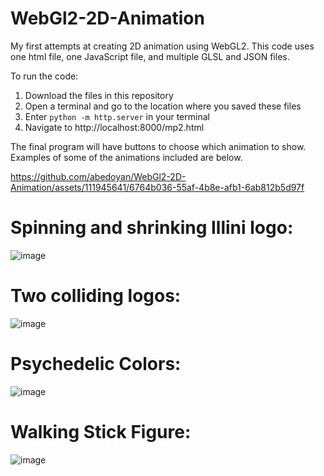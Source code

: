 # WebGl2-2D-Animation

My first attempts at creating 2D animation using WebGL2. This code uses one html file, one JavaScript file, and multiple GLSL and JSON files.

To run the code:
1) Download the files in this repository
2) Open a terminal and go to the location where you saved these files
3) Enter ```python -m http.server``` in your terminal
4) Navigate to http://localhost:8000/mp2.html

The final program will have buttons to choose which animation to show. Examples of some of the animations included are below.



https://github.com/abedoyan/WebGl2-2D-Animation/assets/111945641/6764b036-55af-4b8e-afb1-6ab812b5d97f



# Spinning and shrinking Illini logo:

![image](https://user-images.githubusercontent.com/111945641/227106663-48ec2df8-ecb5-43df-8360-7a42beeeca5d.png)


# Two colliding logos:

![image](https://user-images.githubusercontent.com/111945641/227106843-2dcc2eb1-5868-42c9-a8f1-4ba40e1f9f48.png)


# Psychedelic Colors:

![image](https://user-images.githubusercontent.com/111945641/227106975-10fdea88-8db2-4dfd-b65f-393bf17aef97.png)


# Walking Stick Figure:

![image](https://user-images.githubusercontent.com/111945641/227107120-ff76dddf-a5d3-432b-82be-99eedeef66cb.png)


